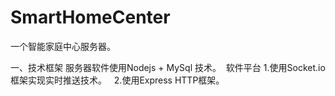 # SmartHomeCenter
一个智能家庭中心服务器。

一、技术框架
  服务器软件使用Nodejs + MySql 技术。
  软件平台
    1.使用Socket.io框架实现实时推送技术。
    2.使用Express HTTP框架。
